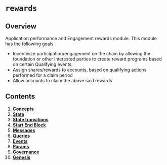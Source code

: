 # `rewards`

## Overview

Application performance and Engagement rewards module.
This module has the following goals
* Incentivize participation/engagement on the chain by allowing the foundation or other interested parties to 
create reward programs based on certain Qualifying events.
* Assign shares/rewards to accounts, based on qualifying actions performed for a claim period
* Allow accounts to claim the above said rewards



## Contents

1. **[Concepts](01_concepts.md)**
2. **[State](02_state.md)**
3. **[State transitions](03_state_transitions.md)**
4. **[Start End Block](04_start_end_block.md)**
5. **[Messages](05_messages.md)**
6. **[Queries](06_queries.md)**
7. **[Events](07_events.md)**
8. **[Params](08_params.md)**
9. **[Governance](09_begin_and_end_blocker.md)**
10. **[Genesis](10_genesis.md)**